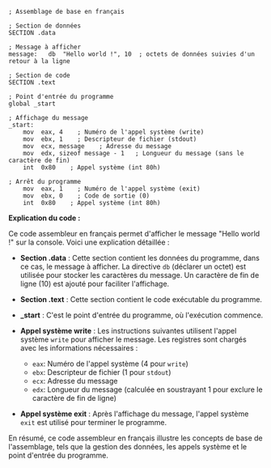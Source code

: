 ```assembly
; Assemblage de base en français

; Section de données
SECTION .data

; Message à afficher
message:   db  "Hello world !", 10  ; octets de données suivies d'un retour à la ligne

; Section de code
SECTION .text

; Point d'entrée du programme
global _start

; Affichage du message
_start:
    mov  eax, 4    ; Numéro de l'appel système (write)
    mov  ebx, 1    ; Descripteur de fichier (stdout)
    mov  ecx, message    ; Adresse du message
    mov  edx, sizeof message - 1   ; Longueur du message (sans le caractère de fin)
    int  0x80    ; Appel système (int 80h)

; Arrêt du programme
    mov  eax, 1    ; Numéro de l'appel système (exit)
    mov  ebx, 0    ; Code de sortie (0)
    int  0x80    ; Appel système (int 80h)
```

**Explication du code :**

Ce code assembleur en français permet d'afficher le message "Hello world !" sur la console. Voici une explication détaillée :

* **Section .data** : Cette section contient les données du programme, dans ce cas, le message à afficher. La directive `db` (déclarer un octet) est utilisée pour stocker les caractères du message. Un caractère de fin de ligne (10) est ajouté pour faciliter l'affichage.

* **Section .text** : Cette section contient le code exécutable du programme.

* **_start** : C'est le point d'entrée du programme, où l'exécution commence.

* **Appel système write** : Les instructions suivantes utilisent l'appel système `write` pour afficher le message. Les registres sont chargés avec les informations nécessaires :
    * `eax`: Numéro de l'appel système (4 pour `write`)
    * `ebx`: Descripteur de fichier (1 pour `stdout`)
    * `ecx`: Adresse du message
    * `edx`: Longueur du message (calculée en soustrayant 1 pour exclure le caractère de fin de ligne)

* **Appel système exit** : Après l'affichage du message, l'appel système `exit` est utilisé pour terminer le programme.

En résumé, ce code assembleur en français illustre les concepts de base de l'assemblage, tels que la gestion des données, les appels système et le point d'entrée du programme.